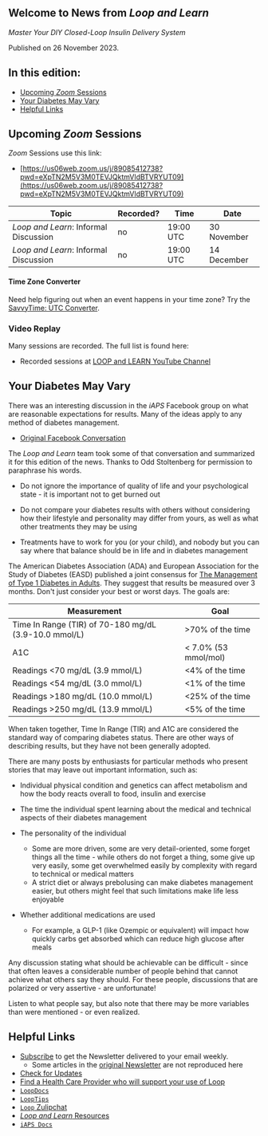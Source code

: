 ## Welcome to News from&nbsp;_<span translate="no">Loop and Learn</span>_

_Master Your DIY Closed-Loop Insulin Delivery System_

Published on 26 November 2023.

## In this edition:

* [Upcoming *Zoom* Sessions](#upcoming-zoom-sessions)
* [Your Diabetes May Vary](#your-diabetes-may-vary)
* [Helpful Links](#helpful-links)


## Upcoming *Zoom* Sessions

*Zoom* Sessions use this link:

* [https://us06web.zoom.us/j/89085412738?pwd=eXpTN2M5V3M0TEVJQktmVldBTVRYUT09](https://us06web.zoom.us/j/89085412738?pwd=eXpTN2M5V3M0TEVJQktmVldBTVRYUT09)

| Topic | Recorded? | Time | Date |
| - | - | - | - |
| _<span translate="no">Loop and Learn</span>_: Informal Discussion | no | 19:00 UTC | 30 November |
| _<span translate="no">Loop and Learn</span>_: Informal Discussion | no | 19:00 UTC | 14 December |

#### Time Zone Converter

Need help figuring out when an event happens in your time zone? Try the [SavvyTime: UTC Converter](https://savvytime.com/converter/utc).

### Video Replay

Many sessions are recorded. The full list is found here:

* Recorded sessions at&nbsp;[<span translate="no">LOOP and LEARN</span>&nbsp;YouTube Channel](https://www.youtube.com/c/loopandlearn)

## Your Diabetes May Vary

There was an interesting discussion in the *iAPS* Facebook group on what are reasonable expectations for results. Many of the ideas apply to any method of diabetes management.

* [Original Facebook Conversation](https://www.facebook.com/groups/1351938092206709/posts/1490301131703737/)

The&nbsp;_<span translate="no">Loop and Learn</span>_&nbsp;team took some of that conversation and summarized it for this edition of the news. Thanks to Odd Stoltenberg for permission to paraphrase his words.

* Do not ignore the importance of quality of life and your psychological state - it is important not to get burned out

* Do not compare your diabetes results with others without considering how their lifestyle and personality may differ from yours, as well as what other treatments they may be using

* Treatments have to work for you (or your child), and nobody but you can say where that balance should be in life and in diabetes management

The American Diabetes Association (ADA) and European Association for the Study of Diabetes (EASD) published a joint consensus for [The Management of Type 1 Diabetes in Adults](https://diabetesjournals.org/care/article/44/11/2589/138492/The-Management-of-Type-1-Diabetes-in-Adults-A). They suggest that results be measured over 3 months. Don't just consider your best or worst days. The goals are:

| Measurement | Goal |
| - | - |
|Time In Range (TIR) of 70-180 mg/dL (3.9-10.0 mmol/L)| >70% of the time |
| A1C | < 7.0% (53 mmol/mol) |
| Readings <70 mg/dL (3.9 mmol/L) | <4% of the time |
| Readings <54 mg/dL (3.0 mmol/L) | <1% of the time |
| Readings >180 mg/dL (10.0  mmol/L) | <25% of the time |
| Readings >250 mg/dL (13.9 mmol/L) | <5% of the time |

When taken together, Time In Range (TIR) and A1C are considered the standard way of comparing diabetes status. There are other ways of describing results, but they have not been generally adopted.

There are many posts by enthusiasts for particular methods who present stories that may leave out important information, such as:

- Individual physical condition and genetics can affect metabolism and how the body reacts overall to food, insulin and exercise

- The time the individual spent learning about the medical and technical aspects of their diabetes management

- The personality of the individual
    * Some are more driven, some are very detail-oriented, some forget things all the time - while others do not forget a thing, some give up very easily, some get overwhelmed easily by complexity with regard to technical or medical matters
    * A strict diet or always prebolusing can make diabetes management easier, but others might feel that such limitations make life less enjoyable

- Whether additional medications are used
    * For example, a GLP-1 (like Ozempic or equivalent) will impact how quickly carbs get absorbed which can reduce high glucose after meals

Any discussion stating what should be achievable can be difficult - since that often leaves a considerable number of people behind that cannot achieve what others say they should. For these people, discussions that are polarized or very assertive - are unfortunate!

Listen to what people say, but also note that there may be more variables than were mentioned - or even realized.

## Helpful Links

* [Subscribe](https://www.loopandlearn.org/newsletter-signup/) to get the Newsletter delivered to your email weekly.
    * Some articles in the [original Newsletter](https://www.loopandlearn.org/2022/10/19/loop-and-learn-newsletter/) are not reproduced here
* [Check for Updates](https://www.loopandlearn.org/version-updates/)
* [Find a Health Care Provider who will support your use of&nbsp;<span translate="no">Loop</span>](https://www.loopandlearn.org/hcp-recommendations/)
* [`LoopDocs`](https://loopkit.github.io/loopdocs/)
* [`LoopTips`](https://loopkit.github.io/looptips/)
* [`Loop` Zulipchat](https://loop.zulipchat.com/)
* [_<span translate="no">Loop and Learn</span>_&nbsp;Resources](https://www.loopandlearn.org/resources/)
* [`iAPS Docs`](http://iapsdocs.org/)

